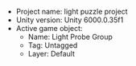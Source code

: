 <!-- UNITY CODE ASSIST INSTRUCTIONS START -->
- Project name: light puzzle project
- Unity version: Unity 6000.0.35f1
- Active game object:
  - Name: Light Probe Group
  - Tag: Untagged
  - Layer: Default
<!-- UNITY CODE ASSIST INSTRUCTIONS END -->